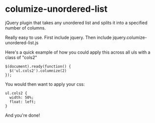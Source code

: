 columize-unordered-list
=======================

jQuery plugin that takes any unordered list and splits it into a specified number of columns. 

Really easy to use. First include jquery. Then include jquery.columize-unordered-list.js

Here's a quick example of how you could apply this across all uls with a class of "cols2"

    $(document).ready(function() {
      $('ul.cols2').columnize(2)
    });

You would then want to apply your css: 

    ul.cols2 { 
      width: 50%; 
      float: left; 
    }
    
And you're done!

